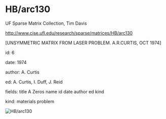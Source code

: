 # HB/arc130

 UF Sparse Matrix Collection, Tim Davis

 http://www.cise.ufl.edu/research/sparse/matrices/HB/arc130

 [UNSYMMETRIC MATRIX FROM LASER PROBLEM. A.R.CURTIS, OCT 1974]

 id: 6

 date: 1974

 author: A. Curtis

 ed: A. Curtis, I. Duff, J. Reid

 fields: title A Zeros name id date author ed kind

 kind: materials problem

![HB/arc130](http://www2.research.att.com/~yifanhu/GALLERY/GRAPHS/GIF_SMALL/HB@arc130.gif)